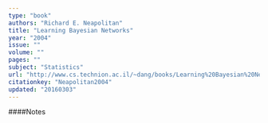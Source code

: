 ```yaml
---
type: "book"
authors: "Richard E. Neapolitan"
title: "Learning Bayesian Networks"
year: "2004"
issue: ""
volume: ""
pages: ""
subject: "Statistics"
url: "http://www.cs.technion.ac.il/~dang/books/Learning%20Bayesian%20Networks%28Neapolitan,%20Richard%29.pdf"
citationkey: "Neapolitan2004"
updated: "20160303"
---
```


####Notes

